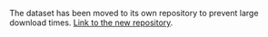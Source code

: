 The dataset has been moved to its own repository to prevent large download times.
[Link to the new repository](https://github.com/lucmans/dechord_dataset).
